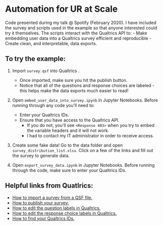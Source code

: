 # Automation for UR at Scale
Code presented during my talk @ Spotify (February 2020). I have included the survey and scripts used in the example so that anyone interested could try it themselves. The scripts interact with the Qualtrics API to:
    - Make embedding user data into a Qualtrics survey efficient and reproducible
    - Create clean, and interpretable, data exports.

## To try the example:
1. Import `survey.qsf` into Qualtrics .
    - Once imported, make sure you hit the publish button.
    - Notice that all of the questions and response choices are labeled - this helps make the data exports much easier to read!

2. Open `embed_user_data_into_survey.ipynb` in Jupyter Notebooks. Before running through any code you'll need to:
    - Enter your Qualtrics IDs.
    - Ensure that you have access to the Qualtrics API.
        - If you do not, you'll see `<Response 403>` when you try to embed the variable headers and it will not work. 
        - I had to contact my IT administrator in order to receive access.
  
3. Create some fake data! Go to the data folder and open `survey_distribution_list.xlsx`. Click on a few of the links and fill out the survey to generate data.

4. Open `export_survey_data.ipynb` in Jupyter Notebooks. Before running through the code, make sure to enter your Qualtrics IDs.

## Helpful links from Quatlrics:
- [How to import a survey from a QSF file.](https://www.qualtrics.com/support/survey-platform/survey-module/survey-tools/import-and-export-surveys/#ImportingASurvey)
- [How to publish your survey.](https://www.qualtrics.com/support/survey-platform/survey-module/survey-publishing-versions/#PublishingNew)
- [How to edit the question labels in Qualtrics.](https://www.qualtrics.com/support/survey-platform/survey-module/editing-questions/formatting-questions/#EditingQuestionLabels)
- [How to edit the response choice labels in Qualtrics.](https://www.qualtrics.com/support/survey-platform/survey-module/question-options/recode-values/#RecodingValuesAndChangingVariableLabels)
- [How to find your Qualtrics IDs.](https://www.qualtrics.com/support/integrations/api-integration/finding-qualtrics-ids/#LocatingQualtricsIDs)
